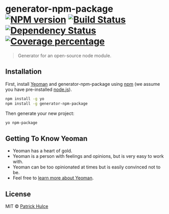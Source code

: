 # generator-npm-package [![NPM version][npm-image]][npm-url] [![Build Status][travis-image]][travis-url] [![Dependency Status][daviddm-image]][daviddm-url] [![Coverage percentage][coveralls-image]][coveralls-url]
> Generator for an open-source node module.

## Installation

First, install [Yeoman](http://yeoman.io) and generator-npm-package using [npm](https://www.npmjs.com/) (we assume you have pre-installed [node.js](https://nodejs.org/)).

```bash
npm install -g yo
npm install -g generator-npm-package
```

Then generate your new project:

```bash
yo npm-package
```

## Getting To Know Yeoman

 * Yeoman has a heart of gold.
 * Yeoman is a person with feelings and opinions, but is very easy to work with.
 * Yeoman can be too opinionated at times but is easily convinced not to be.
 * Feel free to [learn more about Yeoman](http://yeoman.io/).

## License

MIT © [Patrick Hulce](https://patrickhulce.com/)


[npm-image]: https://badge.fury.io/js/generator-npm-package.svg
[npm-url]: https://npmjs.org/package/generator-npm-package
[travis-image]: https://travis-ci.org/patrickhulce/generator-npm-package.svg?branch=master
[travis-url]: https://travis-ci.org/patrickhulce/generator-npm-package
[daviddm-image]: https://david-dm.org/patrickhulce/generator-npm-package.svg?theme=shields.io
[daviddm-url]: https://david-dm.org/patrickhulce/generator-npm-package
[coveralls-image]: https://coveralls.io/repos/patrickhulce/generator-npm-package/badge.svg
[coveralls-url]: https://coveralls.io/r/patrickhulce/generator-npm-package
